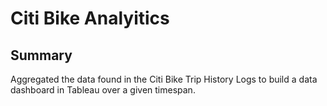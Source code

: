 # Citi Bike Analyitics

## Summary
Aggregated the data found in the Citi Bike Trip History Logs to build a data dashboard in Tableau over a given timespan.
